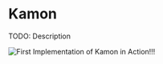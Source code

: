 
Kamon
=========

TODO: Description

![First Implementation of Kamon in Action!!!](https://github.com/dpsoft/Kamon/blob/master/kamon-dashboard/kamon-dashboard-screenshot.png)